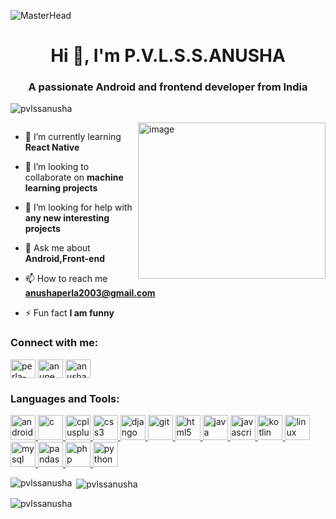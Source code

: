 ![MasterHead](https://1.bp.blogspot.com/-7A4WynwLsMw/XbBpCXG8fHI/AAAAAAAAMt4/uOa1bpLskYgrwGbllhSu2SDj_Mig8SXJQCLcBGAsYHQ/s1600/2000_600px.gif)
<h1 align="center">Hi 👋, I'm P.V.L.S.S.ANUSHA</h1>
<h3 align="center">A passionate Android and frontend developer from India</h3>
<p align="left"> <img src="https://komarev.com/ghpvc/?username=pvlssanusha&label=Profile%20views&color=0e75b6&style=flat" alt="pvlssanusha" /> </p>
<img align="right" width="300"  height="250"  src="https://encrypted-tbn0.gstatic.com/images?q=tbn:ANd9GcSul2xsoMWnHckE4Uw49QeKoB9JDzCL2kJdMA&usqp=CAU" alt="image">
<p align="left"> <a href="https://twitter.com/" target="blank"><img src="https://img.shields.io/twitter/follow/?logo=twitter&style=for-the-badge" alt="" /></a> </p>

- 🌱 I’m currently learning **React Native**

- 👯 I’m looking to collaborate on **machine learning projects**

- 🤝 I’m looking for help with **any new interesting projects**

- 💬 Ask me about **Android,Front-end**

- 📫 How to reach me **anushaperla2003@gmail.com**

- ⚡ Fun fact **I am funny**

<h3 align="left">Connect with me:</h3>
<p align="left">
<a href="https://linkedin.com/in/perla-venkata-laxmi-subha-satya-anusha-a36234206/" target="blank"><img align="center" src="https://cdn-icons-png.flaticon.com/512/145/145807.png" alt="perla-venkata-laxmi-subha-satya-anusha-a36234206/" height="30" width="40" /></a>
<a href="https://instagram.com/anupe_rla" target="blank"><img align="center" src="https://w7.pngwing.com/pngs/722/1011/png-transparent-logo-icon-instagram-logo-instagram-logo-purple-violet-text-thumbnail.png" alt="anupe_rla" height="30" width="40" /></a>
<a href="https://www.hackerrank.com/anushaperla2003" target="blank"><img align="center" src="https://encrypted-tbn0.gstatic.com/images?q=tbn:ANd9GcQ2wkqpe39_4fndO05GkeDI1qvgzseB7aVeog&usqp=CAU" alt="anushaperla2003" height="30" width="40" /></a>
</p>
<h3 align="left">Languages and Tools:</h3>
<p align="left"> <a href="https://developer.android.com" target="_blank" rel="noreferrer"> <img src="https://encrypted-tbn0.gstatic.com/images?q=tbn:ANd9GcQ1b2wRmQGYV78P_n7cxfQZj3aEGFB1beKDOg&usqp=CAU" alt="android" width="40" height="40"/> </a> <a href="https://www.cprogramming.com/" target="_blank" rel="noreferrer"> <img src="https://encrypted-tbn0.gstatic.com/images?q=tbn:ANd9GcSMolYuVzAig7Aw9oPpNK5PPZWe4vxeYYge-g&usqp=CAU" alt="c" width="40" height="40"/> </a> <a href="https://www.w3schools.com/cpp/" target="_blank" rel="noreferrer"> <img src="https://encrypted-tbn0.gstatic.com/images?q=tbn:ANd9GcQAaRNm9Wng4xFdqZ3bKyAI-Kcfsnf3Ec5Q9Q&usqp=CAU" alt="cplusplus" width="40" height="40"/> </a> <a href="https://www.w3schools.com/css/" target="_blank" rel="noreferrer"> <img src="https://encrypted-tbn0.gstatic.com/images?q=tbn:ANd9GcS8TUvkaAZ51SEo89de6huZMjCxCEQsKhgpFg&usqp=CAU" alt="css3" width="40" height="40"/> </a> <a href="https://www.djangoproject.com/" target="_blank" rel="noreferrer"> <img src="https://cdn.worldvectorlogo.com/logos/django.svg" alt="django" width="40" height="40"/> </a> <a href="https://git-scm.com/" target="_blank" rel="noreferrer"> <img src="https://www.vectorlogo.zone/logos/git-scm/git-scm-icon.svg" alt="git" width="40" height="40"/> </a> <a href="https://www.w3.org/html/" target="_blank" rel="noreferrer"> <img src="https://encrypted-tbn0.gstatic.com/images?q=tbn:ANd9GcQCI1yTWEJhL2OoD4f-5JxhUcxPA-AVikenrA&usqp=CAU" alt="html5" width="40" height="40"/> </a> <a href="https://www.java.com" target="_blank" rel="noreferrer"> <img src="https://encrypted-tbn0.gstatic.com/images?q=tbn:ANd9GcQKiPyEfYCZzUZl1a7CGZeM6si7EObJFlVNjw&usqp=CAU" alt="java" width="40" height="40"/> </a> <a href="https://developer.mozilla.org/en-US/docs/Web/JavaScript" target="_blank" rel="noreferrer"> <img src="https://encrypted-tbn0.gstatic.com/images?q=tbn:ANd9GcTuPgqY5WaL62bIe1T54dKKc_xSQ7ROzgdSJg&usqp=CAU" alt="javascript" width="40" height="40"/> </a> <a href="https://kotlinlang.org" target="_blank" rel="noreferrer"> <img src="https://www.vectorlogo.zone/logos/kotlinlang/kotlinlang-icon.svg" alt="kotlin" width="40" height="40"/> </a> <a href="https://www.linux.org/" target="_blank" rel="noreferrer"> <img src="https://encrypted-tbn0.gstatic.com/images?q=tbn:ANd9GcRAZxUOVVPP5bzG0vGUmIELty3gvPchSe9m0Q&usqp=CAU" alt="linux" width="40" height="40"/> </a> <a href="https://www.mysql.com/" target="_blank" rel="noreferrer"> <img src="https://encrypted-tbn0.gstatic.com/images?q=tbn:ANd9GcQ6bZUyjTZpt-ZNHiOcI6LGudm0KKpbYXRq1g&usqp=CAU" alt="mysql" width="40" height="40"/> </a> <a href="https://pandas.pydata.org/" target="_blank" rel="noreferrer"> <img src="https://encrypted-tbn0.gstatic.com/images?q=tbn:ANd9GcQ4aJry8sOhSwACBlagHu6aYRdpit3PMxtakg&usqp=CAU" alt="pandas" width="40" height="40"/> </a> <a href="https://www.php.net" target="_blank" rel="noreferrer"> <img src="https://encrypted-tbn0.gstatic.com/images?q=tbn:ANd9GcSLpRQ-t6PtK7DlDxoHchCeiVdStEk2LqpU_A&usqp=CAU" alt="php" width="40" height="40"/> </a> <a href="https://www.python.org" target="_blank" rel="noreferrer"> <img src="https://encrypted-tbn0.gstatic.com/images?q=tbn:ANd9GcTGp-G6EwYbXHoezKmzF0gsbxZRcgIhL-IMOQ&usqp=CAU" alt="python" width="40" height="40"/> </a> </p>

<p><img align="left" src="https://github-readme-stats.vercel.app/api/top-langs?username=pvlssanusha&show_icons=true&locale=en&layout=compact" alt="pvlssanusha" /></p>

<p>&nbsp;<img align="center" src="https://github-readme-stats.vercel.app/api?username=pvlssanusha&show_icons=true&locale=en" alt="pvlssanusha" /></p>

<p><img align="center" src="https://github-readme-streak-stats.herokuapp.com/?user=pvlssanusha&" alt="pvlssanusha" /></p>
